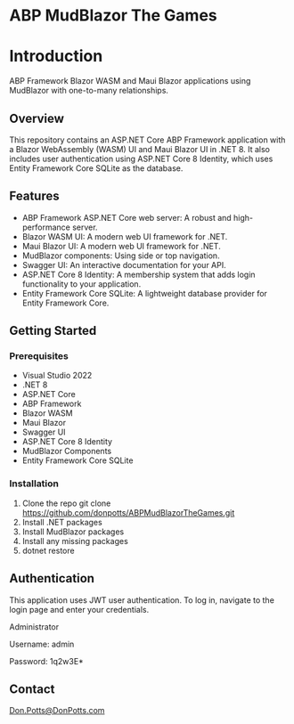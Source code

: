 # ABP MudBlazor The Games

# Introduction

ABP Framework Blazor WASM and Maui Blazor applications using MudBlazor with one-to-many relationships.

## Overview

This repository contains an ASP.NET Core ABP Framework application with a Blazor WebAssembly (WASM) UI and Maui Blazor UI in .NET 8. It also includes user authentication using ASP.NET Core 8 Identity, which uses Entity Framework Core SQLite as the database.

## Features

- ABP Framework ASP.NET Core web server: A robust and high-performance server.
- Blazor WASM UI: A modern web UI framework for .NET.
- Maui Blazor UI: A modern web UI framework for .NET.
- MudBlazor components: Using side or top navigation.
- Swagger UI: An interactive documentation for your API.
- ASP.NET Core 8 Identity: A membership system that adds login functionality to your application.
- Entity Framework Core SQLite: A lightweight database provider for Entity Framework Core.

## Getting Started

### Prerequisites

- Visual Studio 2022
- .NET 8
- ASP.NET Core
- ABP Framework
- Blazor WASM
- Maui Blazor
- Swagger UI
- ASP.NET Core 8 Identity
- MudBlazor Components
- Entity Framework Core SQLite

### Installation

1. Clone the repo
  git clone https://github.com/donpotts/ABPMudBlazorTheGames.git
2. Install .NET packages
3. Install MudBlazor packages
4. Install any missing packages
5. dotnet restore
   
## Authentication

This application uses JWT user authentication. To log in, navigate to the login page and enter your credentials.

Administrator

Username:  admin

Password:  1q2w3E*

## Contact

Don.Potts@DonPotts.com
